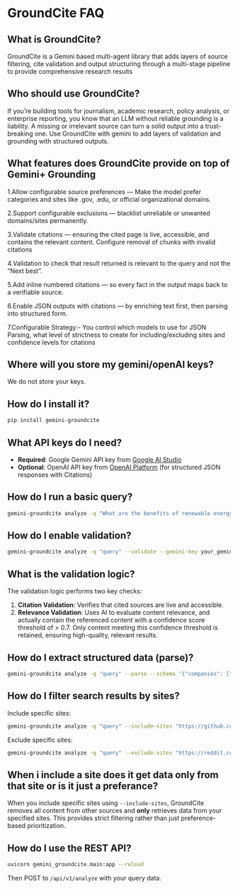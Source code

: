 # GroundCite FAQ

## What is GroundCite?
GroundCite is a Gemini based multi-agent library that adds layers of source filtering, cite validation and output structuring through a multi-stage pipeline to provide comprehensive research results

## Who should use GroundCite?
If you’re building tools for journalism, academic research, policy analysis, or enterprise reporting, you know that an LLM without reliable grounding is a liability. A missing or irrelevant source can turn a solid output into a trust-breaking one. Use GroundCite with gemini to add layers of validation and grounding with structured outputs.

## What features does GroundCite provide on top of Gemini+ Grounding 
1.Allow configurable source preferences — Make the model prefer categories and sites like .gov, .edu, or official organizational domains.

2.Support configurable exclusions — blacklist unreliable or unwanted domains/sites permanently.

3.Validate citations — ensuring the cited page is live, accessible, and contains the relevant content. Configure removal of chunks with invalid citations

4.Validation to check that result returned is relevant to the query and not the “Next best”.

5.Add inline numbered citations — so every fact in the output maps back to a verifiable source.

6.Enable JSON outputs with citations — by enriching text first, then parsing into structured form.

7.Configurable Strategy:- You control which models to use for JSON Parsing, what level of strictness to create for including/excluding sites and confidence levels for citations

## Where will you store my gemini/openAI keys?
We do not store your keys.

## How do I install it?
```bash
pip install gemini-groundcite
```

## What API keys do I need?
- **Required**: Google Gemini API key from [Google AI Studio](https://aistudio.google.com/)
- **Optional**: OpenAI API key from [OpenAI Platform](https://platform.openai.com/) (for structured JSON responses with Citations)

## How do I run a basic query?
```bash
gemini-groundcite analyze -q "What are the benefits of renewable energy?" --gemini-key your_gemini_key
```

## How do I enable validation?
```bash
gemini-groundcite analyze -q "query" --validate --gemini-key your_gemini_key
```
## What is the validation logic? 

The validation logic performs two key checks:
1. **Citation Validation**: Verifies that cited sources are live and accessible.
2. **Relevance Validation**: Uses AI to evaluate content relevance, and actually contain the referenced content with a confidence score threshold of > 0.7. Only content meeting this confidence threshold is retained, ensuring high-quality, relevant results.

## How do I extract structured data (parse)?
```bash
gemini-groundcite analyze -q "query" --parse --schema '{"companies": ["string"]}' --gemini-key your_gemini_key/OpenAI Key
```

## How do I filter search results by sites?
Include specific sites:
```bash
gemini-groundcite analyze -q "query" --include-sites "https://github.com,https://arxiv.org" --gemini-key your_gemini_key
```

Exclude specific sites:
```bash
gemini-groundcite analyze -q "query" --exclude-sites "https://reddit.com,https://twitter.com" --gemini-key your_gemini_key
```
## When i include a site does it get data only from that site or is it just a preferance?
 
When you include specific sites using `--include-sites`, GroundCite removes all content from other sources and **only** retrieves data from your specified sites. This provides strict filtering rather than just preference-based prioritization.

## How do I use the REST API?
```bash
uvicorn gemini_groundcite.main:app --reload
```
Then POST to `/api/v1/analyze` with your query data.


